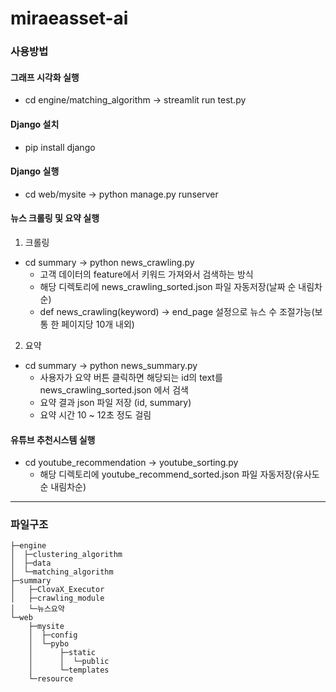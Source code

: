 # miraeasset-ai

### 사용방법

#### 그래프 시각화 실행

- cd engine/matching_algorithm -> streamlit run test.py

#### Django 설치

- pip install django

#### Django 실행

- cd web/mysite -> python manage.py runserver

#### 뉴스 크롤링 및 요약 실행
1. 크롤링
- cd summary -> python news_crawling.py
    - 고객 데이터의 feature에서 키워드 가져와서 검색하는 방식
    - 해당 디렉토리에 news_crawling_sorted.json 파일 자동저장(날짜 순 내림차순)
    - def news_crawling(keyword) -> end_page 설정으로 뉴스 수 조절가능(보통 한 페이지당 10개 내외)
 
2. 요약
- cd summary -> python news_summary.py
    - 사용자가 요약 버튼 클릭하면 해당되는 id의 text를 news_crawling_sorted.json 에서 검색
    - 요약 결과 json 파일 저장 (id, summary)
    - 요약 시간 10 ~ 12초 정도 걸림

#### 유튜브 추천시스템 실행
- cd youtube_recommendation -> youtube_sorting.py
    - 해당 디렉토리에 youtube_recommend_sorted.json 파일 자동저장(유사도 순 내림차순)

---

### 파일구조

<!-- prettier-ignore-start -->
```
├─engine
│  ├─clustering_algorithm
│  ├─data
│  └─matching_algorithm
├─summary
│   ├─ClovaX_Executor
│   ├─crawling_module
│   └─뉴스요약
└─web
    ├─mysite
    │  ├─config
    │  └─pybo
    │      ├─static
    │      │  └─public
    │      └─templates
    └─resource
```
<!-- prettier-ignore-end -->
